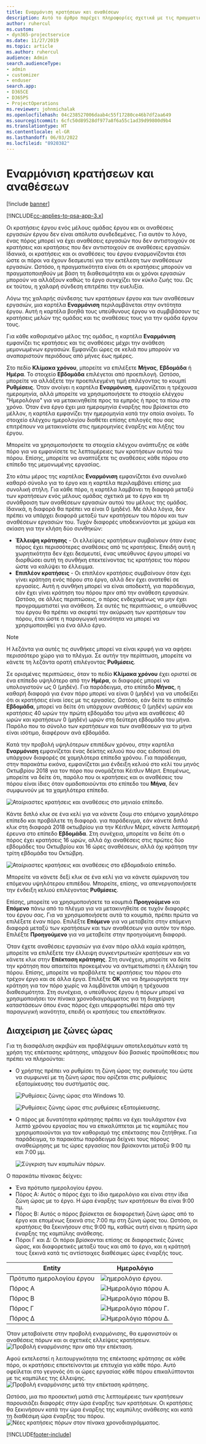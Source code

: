 ```yaml
---
title: Εναρμόνιση κρατήσεων και αναθέσεων
description: Αυτό το άρθρο παρέχει πληροφορίες σχετικά με τις πραγματικές τιμές.
author: ruhercul
ms.custom:
- dyn365-projectservice
ms.date: 11/27/2019
ms.topic: article
ms.author: ruhercul
audience: Admin
search.audienceType:
- admin
- customizer
- enduser
search.app:
- D365CE
- D365PS
- ProjectOperations
ms.reviewer: johnmichalak
ms.openlocfilehash: 04c238527006daab4c55f17280ce46b7df2aa649
ms.sourcegitcommit: 6cfc50d89528df977a8f6a55c1ad39d99800d9b4
ms.translationtype: HT
ms.contentlocale: el-GR
ms.lasthandoff: 06/03/2022
ms.locfileid: "8920382"
---
```

# <a name="reconcile-bookings-and-assignments"></a>Εναρμόνιση κρατήσεων και αναθέσεων

[!include [banner](../includes/psa-now-project-operations.md)]

[!INCLUDE[cc-applies-to-psa-app-3.x](../includes/cc-applies-to-psa-app-3x.md)]

Οι κρατήσεις έργου ενός μέλους ομάδας έργου και οι αναθέσεις εργασιών έργου δεν είναι απόλυτα συνδεδεμένες. Για αυτόν το λόγο, ένας πόρος μπορεί να έχει αναθέσεις εργασιών που δεν αντιστοιχούν σε κρατήσεις και κρατήσεις που δεν αντιστοιχούν σε αναθέσεις εργασιών. Ιδανικά, οι κρατήσεις και οι αναθέσεις του έργου εναρμονίζονται έτσι ώστε οι πόροι να έχουν δεσμευτεί για την εκτέλεση των αναθέσεων εργασιών. Ωστόσο, η πραγματικότητα είναι ότι οι κρατήσεις μπορούν να πραγματοποιηθούν με βάση τη διαθεσιμότητα και οι χρόνοι εργασιών μπορούν να αλλάξουν καθώς το έργο συνεχίζει τον κύκλο ζωής του. Ως εκ τούτου, η χαλαρή σύνδεση επιτρέπει την ευελιξία.

Λόγω της χαλαρής σύνδεσης των κρατήσεων έργου και των αναθέσεων εργασιών, μια καρτέλα **Εναρμόνιση** περιλαμβάνεται στην οντότητα έργου. Αυτή η καρτέλα βοηθά τους υπεύθυνους έργου να συμβιβάσουν τις κρατήσεις μελών της ομάδας και τις αναθέσεις τους για την ομάδα έργου τους.

Για κάθε καθορισμένο μέλος της ομάδας, η καρτέλα **Εναρμόνιση** εμφανίζει τις κρατήσεις και τις αναθέσεις μέχρι την ανάθεση μεμονωμένων εργασιών. Εμφανίζει ώρες σε κελιά που μπορούν να αναπαριστούν περιόδους από μήνες έως ημέρες.

Στο πεδίο **Κλίμακα χρόνου**, μπορείτε να επιλέξετε **Μήνας**, **Εβδομάδα** ή **Ημέρα**. Το στοιχείο **Εβδομάδα** επιλέγεται από προεπιλογή. Ωστόσο, μπορείτε να αλλάξετε την προεπιλεγμένη τιμή επιλέγοντας το κουμπί **Ρυθμίσεις**. Όταν ανοίγει η καρτέλα **Εναρμόνιση**, εμφανίζεται η τρέχουσα ημερομηνία, αλλά μπορείτε να χρησιμοποιήσετε το στοιχείο ελέγχου "Ημερολόγιο" για να μετακινηθείτε προς τα εμπρός ή προς τα πίσω στο χρόνο. Όταν ένα έργο έχει μια ημερομηνία έναρξης που βρίσκεται στο μέλλον, η καρτέλα εμφανίζει την ημερομηνία κατά την οποία ανοίγει. Το στοιχείο ελέγχου ημερολογίου διαθέτει επίσης επιλογές που σας επιτρέπουν να μετακινείστε στις ημερομηνίες έναρξης και λήξης του έργου.

Μπορείτε να χρησιμοποιήσετε τα στοιχεία ελέγχου ανάπτυξης σε κάθε πόρο για να εμφανίσετε τις λεπτομέρειες των κρατήσεων αυτού του πόρου. Επίσης, μπορείτε να αναπτύξετε τις αναθέσεις κάθε πόρου στο επίπεδο της μεμονωμένης εργασίας.

Στο κάτω μέρος της καρτέλας **Εναρμόνιση** εμφανίζεται ένα συνολικό καθαρό σύνολο για το έργο και η καρτέλα περιλαμβάνει επίσης μια συνολική στήλη. Για κάθε πόρο, η καρτέλα λαμβάνει τη διαφορά μεταξύ των κρατήσεων ενός μέλους ομάδας σχετικά με το έργο και τη συνάθροιση των αναθέσεων εργασιών αυτού του μέλους της ομάδας. Ιδανικά, η διαφορά θα πρέπει να είναι 0 (μηδέν). Με άλλα λόγια, δεν πρέπει να υπάρχει διαφορά μεταξύ των κρατήσεων του πόρου και των αναθέσεων εργασιών του. Τυχόν διαφορές υποδεικνύονται με χρώμα και σκίαση για την κλήση δύο συνθηκών:

- **Έλλειψη κράτησης** - Οι ελλείψεις κρατήσεων συμβαίνουν όταν ένας πόρος έχει περισσότερες αναθέσεις από τις κρατήσεις. Επειδή αυτή η χωρητικότητα δεν έχει δεσμευτεί, ένας υπεύθυνος έργου μπορεί να διορθώσει αυτή τη συνθήκη επεκτείνοντας τις κρατήσεις του πόρου ώστε να καλύψει το έλλειμμα.
- **Επιπλέον κρατήσεις** - Οι επιπλέον κρατήσεις συμβαίνουν όταν έχει γίνει κράτηση ενός πόρου στο έργο, αλλά δεν έχει ανατεθεί σε εργασίες. Αυτή η συνθήκη μπορεί να είναι αποδεκτή, για παράδειγμα, εάν έχει γίνει κράτηση του πόρου πριν από την ανάθεση εργασιών. Ωστόσο, σε άλλες περιπτώσεις, ο πόρος ενδεχομένως να μην έχει προγραμματιστεί για ανάθεση. Σε αυτές τις περιπτώσεις, ο υπεύθυνος του έργου θα πρέπει να σκεφτεί την ακύρωση των κρατήσεων του πόρου, έτσι ώστε η παραγωγική ικανότητα να μπορεί να χρησιμοποιηθεί για ένα άλλο έργο.

> [!NOTE]
> Η λεζάντα για αυτές τις συνθήκες μπορεί να είναι κρυφή για να αφήσει περισσότερο χώρο για το πλέγμα. Σε αυτήν την περίπτωση, μπορείτε να κάνετε τη λεζάντα ορατή επιλέγοντας **Ρυθμίσεις**.

Σε ορισμένες περιπτώσεις, όταν το πεδίο **Κλίμακα χρόνου** έχει οριστεί σε ένα επίπεδο υψηλότερο από την **Ημέρα**, οι διαφορές μπορεί να υπολογιστούν ως 0 (μηδέν). Για παράδειγμα, στο επίπεδο **Μήνας**, η καθαρή διαφορά για έναν πόρο μπορεί να είναι 0 (μηδέν) για να υποδείξει ότι οι κρατήσεις είναι ίσες με τις εργασίες. Ωστόσο, εάν δείτε το επίπεδο **Εβδομάδα**, μπορεί να δείτε ότι υπάρχουν αναθέσεις 0 (μηδέν) ωρών και κρατήσεις 40 ωρών την πρώτη εβδομάδα του μήνα και αναθέσεις 40 ωρών και κρατήσεων 0 (μηδέν) ωρών στη δεύτερη εβδομάδα του μήνα. Παρόλο που το σύνολο των κρατήσεων και των αναθέσεων για το μήνα είναι ισότιμο, διαφέρουν ανά εβδομάδα.

Κατά την προβολή υψηλότερων επιπέδων χρόνου, στην καρτέλα **Εναρμόνιση** εμφανίζεται ένας δείκτης κελιού που σας ειδοποιεί ότι υπάρχουν διαφορές σε χαμηλότερα επίπεδα χρόνου. Για παράδειγμα, στην παρακάτω εικόνα, εμφανίζεται μια ένδειξη κελιού στο κελί του μηνός Οκτωβρίου 2018 για τον πόρο που ονομάζεται Κέιτλιν Μέριτ. Επομένως, μπορείτε να δείτε ότι, παρόλο που οι κρατήσεις και οι αναθέσεις του πόρου είναι ίδιες όταν ομαδοποιούνται στο επίπεδο του **Μήνα**, δεν συμφωνούν με τα χαμηλότερα επίπεδα.

![Αταίριαστες κρατήσεις και αναθέσεις στο μηνιαίο επίπεδο.](media/reconcile-assignments-01.JPG)

Κάντε διπλό κλικ σε ένα κελί για να κάνετε ζουμ στο επόμενο χαμηλότερο επίπεδο και προβάλετε τη διαφορά. για παράδειγμα, εάν κάνετε διπλό κλικ στη διαφορά 2018 οκτωβρίου για την Κέιτλιν Μέριτ, κάνετε λεπτομερή έρευνα στο επίπεδο **Εβδομάδα**. Στη συνέχεια, μπορείτε να δείτε ότι ο πόρος έχει κρατήσεις 16 ωρών, αλλά όχι αναθέσεις στις πρώτες δύο εβδομάδες του Οκτωβρίου και 16 ώρες αναθέσεων, αλλά όχι κράτηση την τρίτη εβδομάδα του Οκτώβρη.

![Αταίριαστες κρατήσεις και αναθέσεις στο εβδομαδιαίο επίπεδο.](media/reconcile-assignments-02.JPG)

Μπορείτε να κάνετε δεξί κλικ σε ένα κελί για να κάνετε σμίκρυνση του επόμενου υψηλότερου επιπέδου. Μπορείτε, επίσης, να απενεργοποιήσετε την ένδειξη κελιού επιλέγοντας **Ρυθμίσεις**. 

Επίσης, μπορείτε να χρησιμοποιήσετε τα κουμπιά **Προηγούμενο** και **Επόμενο** πάνω από το πλέγμα για να μετακινηθείτε σε τυχόν διαφορές του έργου σας. Για να χρησιμοποιήσετε αυτά τα κουμπιά, πρέπει πρώτα να επιλέξετε έναν πόρο. Επιλέξτε **Επόμενο** για να μεταβείτε στην επόμενη διαφορά μεταξύ των κρατήσεων και των αναθέσεων για αυτόν τον πόρο. Επιλέξτε **Προηγούμενο** για να μεταβείτε στην προηγούμενη διαφορά.

Όταν έχετε αναθέσεις εργασιών για έναν πόρο αλλά καμία κράτηση, μπορείτε να επιλέξετε την έλλειψη συγκεντρωτικών κρατήσεων και να κάνετε κλικ στην **Επέκταση κράτησης**. Στη συνέχεια, μπορείτε να δείτε την κράτηση που απαιτείται προκειμένου να αντιμετωπιστεί η έλλειψη του πόρου. Επίσης, μπορείτε να προβάλετε τις κρατήσεις του πόρου στο τρέχον έργο και σε άλλα έργα. Επιλέξτε **OK** για να δημιουργήσετε την κράτηση για τον πόρο χωρίς να λαμβάνεται υπόψη η τρέχουσα διαθεσιμότητα. Στη συνέχεια, ο υπεύθυνος έργου ή πόρων μπορεί να χρησιμοποιήσει τον πίνακα χρονοδιαγράμματος για τη διαχείριση καταστάσεων όπου ένας πόρος έχει υπερφορτωθεί πέρα από την παραγωγική ικανότητα, επειδή οι κρατήσεις του επεκτάθηκαν.

## <a name="managing-with-time-zones"></a>Διαχείριση με ζώνες ώρας
Για τη διασφάλιση ακριβών και προβλέψιμων αποτελεσμάτων κατά τη χρήση της επέκτασης κράτησης, υπάρχουν δύο βασικές προϋποθέσεις που πρέπει να πληρούνται:  

- Ο χρήστης πρέπει να ρυθμίσει τη ζώνη ώρας της συσκευής του ώστε να συμφωνεί με τη ζώνη ώρας που ορίζεται στις ρυθμίσεις εξατομίκευσης του συστήματός σας.
 
  ![Ρυθμίσεις ζώνης ώρας στα Windows 10.](media/reconcile-assignments-03.png)

  ![Ρυθμίσεις ζώνης ώρας στις ρυθμίσεις εξατομίκευσης.](media/reconcile-assignments-04.png)
 
- Ο πόρος με δυνατότητα κράτησης πρέπει να έχει τουλάχιστον ένα λεπτό χρόνου εργασίας που να επικαλύπτεται με τις καμπύλες που χρησιμοποιούνται για τον καθορισμό της επέκτασης που ζητήθηκε. Για παράδειγμα, το παρακάτω παράδειγμα δείχνει τους πόρους αναθεώρησης με τις ώρες εργασίας που βρίσκονται μεταξύ 9:00 πμ και 7:00 μμ. 

  ![Σύγκριση των καμπυλών πόρων.](media/reconcile-assignments-05.png)

Ο παρακάτω πίνακας δείχνει:

- Ένα πρότυπο ημερολογίου έργου.
- Πόρος Α: Αυτός ο πόρος έχει το ίδιο ημερολόγιο και είναι στην ίδια ζώνη ώρας με το έργο. Η ώρα έναρξης των κρατήσεων θα είναι 9:00 πμ.
- Πόρος Β: Αυτός ο πόρος βρίσκεται σε διαφορετική ζώνη ώρας από το έργο και επομένως ξεκινά στις 7:00 πμ στη ζώνη ώρας του. Ωστόσο, οι κρατήσεις θα ξεκινήσουν στις 9:00 πμ, καθώς αυτή είναι η πρώτη ώρα έναρξης της καμπύλης ανάθεσης.
- Πόροι Γ και Δ: Οι πόροι βρίσκονται επίσης σε διαφορετικές ζώνες ώρας, και διαφορετικές μεταξύ τους και από το έργο, και η κράτησή τους ξεκινά κατά τις αντίστοιχες διαθέσιμες ώρες έναρξής τους.

|Entity  |Ημερολόγιο  |
|-|-|
|Πρότυπο ημερολογίου έργου   | ![ημερολόγιο έργου.](media/reconcile-assignments-06.png) |
|Πόρος Α  | ![Ημερολόγιο πόρου Α.](media/reconcile-assignments-06.png) |
|Πόρος Β  |  ![Ημερολόγιο πόρου Β.](media/reconcile-assignments-07.png) |
|Πόρος Γ  |  ![Ημερολόγιο πόρου Γ.](media/reconcile-assignments-08.png) |
|Πόρος Δ  | ![Ημερολόγιο πόρου Δ.](media/reconcile-assignments-09.png)  |
 
Όταν μεταβαίνετε στην προβολή εναρμόνισης, θα εμφανιστούν οι αναθέσεις πόρων και οι σχετικές ελλείψεις κρατήσεων.
 ![Προβολή εναρμόνισης πριν από την επέκταση.](media/reconcile-assignments-10.png)

Αφού εκτελεστεί η λειτουργικότητα της επέκτασης κράτησης σε κάθε πόρο, οι κρατήσεις επεκτείνονται με επιτυχία για κάθε πόρο. Αυτό οφείλεται στο γεγονός ότι οι ώρες εργασίας κάθε πόρου επικαλύπτονται με τις καμπύλες της έλλειψης.
 ![Προβολή εναρμόνισης μετά την επέκταση κράτησης.](media/reconcile-assignments-11.png) 

Ωστόσο, μια πιο προσεκτική ματιά στις λεπτομέρειες των κρατήσεων παρουσιάζει διαφορές στην ώρα έναρξης των κρατήσεων. Οι κρατήσεις θα ξεκινήσουν κατά την ώρα έναρξης της καμπύλης ανάθεσης και κατά τη διαθέσιμη ώρα έναρξης του πόρου.
 ![Νέες κρατήσεις πόρων στον πίνακα χρονοδιαγράμματος.](media/reconcile-assignments-12.png)


[!INCLUDE[footer-include](../includes/footer-banner.md)]
